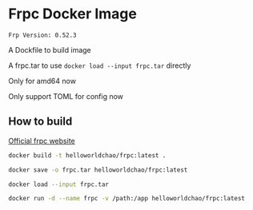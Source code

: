 # Frpc Docker Image

`Frp Version: 0.52.3`

A Dockfile to build image

A frpc.tar to use `docker load --input frpc.tar` directly

Only for amd64 now

Only support TOML for config now

## How to build

[Official frpc website](https://github.com/fatedier/frp)

```bash
docker build -t helloworldchao/frpc:latest .

docker save -o frpc.tar helloworldchao/frpc:latest

docker load --input frpc.tar

docker run -d --name frpc -v /path:/app helloworldchao/frpc:latest

```